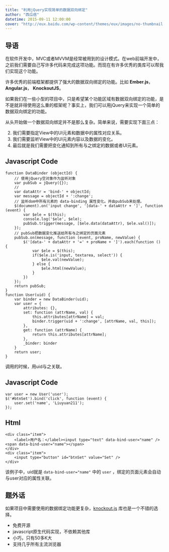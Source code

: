 ```yaml
---
title: "利用jQuery实现简单的数据双向绑定"
author: "西瓜痞"
datetime: 2015-09-11 12:00:00
cover: "http://eux.baidu.com/wp-content/themes/eux/images/no-thumbnail.png"
---
```


## 导语

在软件开发中，MVC或者MVVM是经常被用到的设计模式。在web前端开发中，之前我们需要自己写许多代码来完成这项功能。而现在有许多优秀的类库可以帮我们实现这个功能。  

许多优秀的前端框架都提供了强大的数据双向绑定的功能。比如 **Ember.js**， **Angular.js**， **KnockoutJS**。  

如果我们在一些小型的项目中，只是希望某个功能区域有数据双向绑定的功能，是不是就非得使用这么重的框架呢？事实上，我们可以用jQuery来实现一个简单的数据双向绑定的功能。  


从头开始做一个数据双向绑定并不是那么复杂。简单来说，需要实现下面三点：  




2. 我们需要指定View中的UI元素和数据中的属性对应关系。
4. 我们需要监听View中的UI元素内容以及数据的变化。
6. 最后就是我们需要把变化通知到所有与之绑定的数据或者UI元素。



## Javascript Code


```
function DataBinder (objectId) {
    // 使用jQuery空对象作为监听对象
    var pubSub = jQuery({});
    //
    var dataAttr = 'bind-' + objectId;
    var message = objectId + ':change';
    // 监听dom中所有元素的 data-binding 属性变化。并由pubSub来处理。
    $(document).on('input change', '[data-' + dataAttr + ']', function (event) {
        var $ele = $(this);
        console.log('$ele', $ele);
        pubSub.trigger(message, [$ele.data(dataAttr), $ele.val()]);
    });
    // pubSub把数据变化推送给所有与之绑定的页面元素
    pubSub.on(message, function (event, proName, newValue) {
        $('[data-' + dataAttr + '=' + proName + ']').each(function () {
            var $ele = $(this);
            if($ele.is('input, textarea, select')) {
                $ele.val(newValue);
            } else {
                $ele.html(newValue);
            }
        })
    });
    return pubSub;
}
function User(uid) {
    var binder = new DataBinder(uid);
    var user = {
        attributes: {},
        set: function (attrName, val) {
            this.attributes[attrName] = val;
            binder.trigger(uid + ':change', [attrName, val, this]);
        },
        get: function (attrName) {
            return this.attributes[attrName];
        },
        _binder: binder
    }
    return user;
}
```

调用的时候，用uid与之关联。  



## Javascript Code


```
var user = new User('user');
$('#btnSet').bind('click', function (event) {
    user.set('name', 'Liuyuan211');
});
```


## Html


```
<div class="item">
    <label>用户名：</label><input type="text" data-bind-user="name" /><span data-bind-user="name"></span>
</div>
<div class="item">
    <input type="button" id="btnSet" value="Set" />
</div>
```

该例子中，uid就是 `data-bind-user="name"` 中的 `user` ，绑定的页面元素会自动与user对应的属性关联。  



## 题外话

如果项目中需要使用的数据绑定功能更复杂，[knockout.js](http://knockoutjs.com/documentation/observables.html) 库也是一个不错的选择。  




- 免费开源
- javascript原生代码实现，不依赖其他库
- 小巧，只有50多K大
- 支持几乎所有主流浏览器